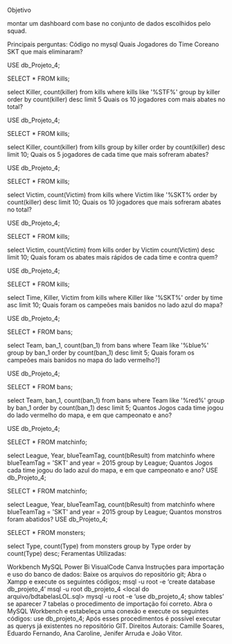 Objetivo

montar um dashboard com base no conjunto de dados escolhidos pelo squad.

Principais perguntas:
Código no mysql
Quais Jogadores do Time Coreano SKT que mais eliminaram?

USE db_Projeto_4;

SELECT * FROM kills;

select Killer, count(killer)
from kills
where kills like '%STF%'
group by killer
order by count(killer) desc limit 5
Quais os 10 jogadores com mais abates no total?

 USE db_Projeto_4;

 SELECT * FROM kills;

 select Killer, count(killer)
 from kills
 group by killer
 order by count(killer) desc limit 10;
Quais os 5 jogadores de cada time que mais sofreram abates?

 USE db_Projeto_4;

 SELECT * FROM kills;

 select Victim, count(Victim)
 from kills
 where Victim like '%SKT%
 order by count(killer) desc limit 10;
Quais os 10 jogadores que mais sofreram abates no total?

 USE db_Projeto_4;

 SELECT * FROM kills;

 select Victim, count(Victim)
 from kills
 order by Victim count(Victim) desc limit 10;
Quais foram os abates mais rápidos de cada time e contra quem?

 USE db_Projeto_4;

 SELECT * FROM kills;

 select  Time, Killer, Victim
 from kills
 where Killer like '%SKT%'
 order by time asc limit 10;
Quais foram os campeões mais banidos no lado azul do mapa?

USE db_Projeto_4;

SELECT * FROM bans;

select  Team, ban_1, count(ban_1)
from bans
where Team like '%blue%'
group by ban_1 order by count(ban_1) desc limit 5;
Quais foram os campeões mais banidos no mapa do lado vermelho?]

 USE db_Projeto_4;

 SELECT * FROM bans;

 select  Team, ban_1, count(ban_1)
 from bans
 where Team like '%red%'
 group by ban_1 order by count(ban_1) desc limit 5;
Quantos Jogos cada time jogou do lado vermelho do mapa, e em que campeonato e ano?

USE db_Projeto_4;

SELECT * FROM matchinfo;

select  League, Year, blueTeamTag, count(bResult)
from matchinfo
where blueTeamTag = 'SKT' and year = 2015
group by League;
Quantos Jogos cada time jogou do lado azul do mapa, e em que campeonato e ano?
 USE db_Projeto_4;

 SELECT * FROM matchinfo;

 select  League, Year, blueTeamTag, count(bResult)
 from matchinfo
 where blueTeamTag = 'SKT' and year = 2015
 group by League;
Quantos monstros foram abatidos?
 USE db_Projeto_4;

 SELECT * FROM monsters;

 select  Type, count(Type) from monsters group by Type order by count(Type) desc;
Feramentas Utilizadas:

Workbench MySQL
Power Bi
VisualCode
Canva
Instruções para importação e uso do banco de dados:
Baixe os arquivos do repositório git;
Abra o Xampp e execute os seguintes códigos;
msql -u root -e ‘create database db_projeto_4’
msql -u root db_projeto_4 <local do arquivo/bdtabelasLOL.sql>
mysql -u root -e ‘use db_projeto_4; show tables’
se aparecer 7 tabelas o procedimento de importação foi correto.
Abra o MySQL Workbench e estabeleça uma conexão e execute os seguintes códigos:
use db_projeto_4;
Após esses procedimentos é possível executar as querys já existentes no repositório GIT.
Direitos Autorais: Camille Soares, Eduardo Fernando, Ana Caroline, Jenifer Arruda e João Vitor.
